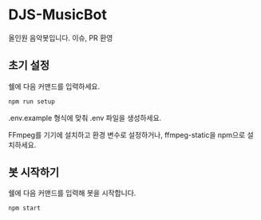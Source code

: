 # DJS-MusicBot

올인원 음악봇입니다. 이슈, PR 환영

## 초기 설정

쉘에 다음 커맨드를 입력하세요.

```sh
npm run setup
```

.env.example 형식에 맞춰 .env 파일을 생성하세요.

FFmpeg를 기기에 설치하고 환경 변수로 설정하거나, ffmpeg-static을 npm으로 설치하세요.

## 봇 시작하기

쉘에 다음 커맨드를 입력해 봇을 시작합니다.

```js
npm start
```